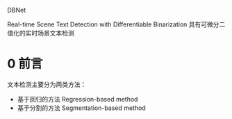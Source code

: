 DBNet

Real-time Scene Text Detection with Differentiable Binarization
具有可微分二值化的实时场景文本检测

# 0 前言
文本检测主要分为两类方法：
- 基于回归的方法 Regression-based method
- 基于分割的方法 Segmentation-based method



